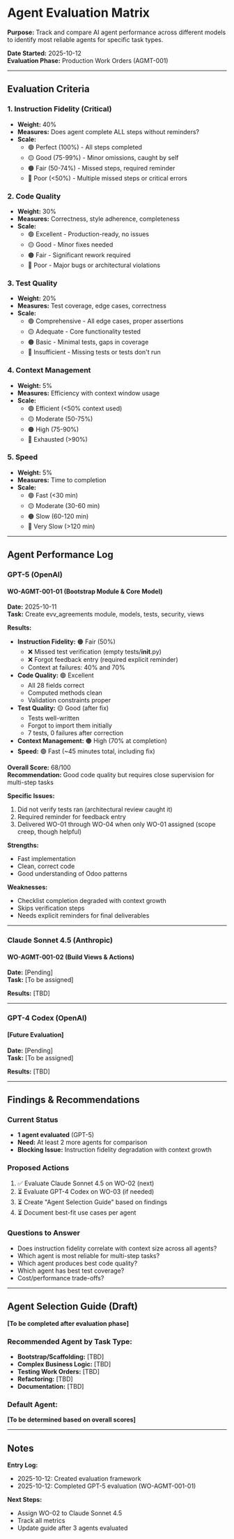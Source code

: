 # Agent Evaluation Matrix

**Purpose:** Track and compare AI agent performance across different models to identify most reliable agents for specific task types.

**Date Started:** 2025-10-12  
**Evaluation Phase:** Production Work Orders (AGMT-001)

---

## Evaluation Criteria

### 1. Instruction Fidelity (Critical)
- **Weight:** 40%
- **Measures:** Does agent complete ALL steps without reminders?
- **Scale:** 
  - 🟢 Perfect (100%) - All steps completed
  - 🟡 Good (75-99%) - Minor omissions, caught by self
  - 🟠 Fair (50-74%) - Missed steps, required reminder
  - 🔴 Poor (<50%) - Multiple missed steps or critical errors

### 2. Code Quality
- **Weight:** 30%
- **Measures:** Correctness, style adherence, completeness
- **Scale:**
  - 🟢 Excellent - Production-ready, no issues
  - 🟡 Good - Minor fixes needed
  - 🟠 Fair - Significant rework required
  - 🔴 Poor - Major bugs or architectural violations

### 3. Test Quality
- **Weight:** 20%
- **Measures:** Test coverage, edge cases, correctness
- **Scale:**
  - 🟢 Comprehensive - All edge cases, proper assertions
  - 🟡 Adequate - Core functionality tested
  - 🟠 Basic - Minimal tests, gaps in coverage
  - 🔴 Insufficient - Missing tests or tests don't run

### 4. Context Management
- **Weight:** 5%
- **Measures:** Efficiency with context window usage
- **Scale:**
  - 🟢 Efficient (<50% context used)
  - 🟡 Moderate (50-75%)
  - 🟠 High (75-90%)
  - 🔴 Exhausted (>90%)

### 5. Speed
- **Weight:** 5%
- **Measures:** Time to completion
- **Scale:**
  - 🟢 Fast (<30 min)
  - 🟡 Moderate (30-60 min)
  - 🟠 Slow (60-120 min)
  - 🔴 Very Slow (>120 min)

---

## Agent Performance Log

### GPT-5 (OpenAI)

#### WO-AGMT-001-01 (Bootstrap Module & Core Model)
**Date:** 2025-10-11  
**Task:** Create evv_agreements module, models, tests, security, views

**Results:**
- **Instruction Fidelity:** 🟠 Fair (50%) 
  - ❌ Missed test verification (empty tests/__init__.py)
  - ❌ Forgot feedback entry (required explicit reminder)
  - Context at failures: 40% and 70%
- **Code Quality:** 🟢 Excellent
  - All 28 fields correct
  - Computed methods clean
  - Validation constraints proper
- **Test Quality:** 🟡 Good (after fix)
  - Tests well-written
  - Forgot to import them initially
  - 7 tests, 0 failures after correction
- **Context Management:** 🟠 High (70% at completion)
- **Speed:** 🟢 Fast (~45 minutes total, including fix)

**Overall Score:** 68/100  
**Recommendation:** Good code quality but requires close supervision for multi-step tasks

**Specific Issues:**
1. Did not verify tests ran (architectural review caught it)
2. Required reminder for feedback entry
3. Delivered WO-01 through WO-04 when only WO-01 assigned (scope creep, though helpful)

**Strengths:**
- Fast implementation
- Clean, correct code
- Good understanding of Odoo patterns

**Weaknesses:**
- Checklist completion degraded with context growth
- Skips verification steps
- Needs explicit reminders for final deliverables

---

### Claude Sonnet 4.5 (Anthropic)

#### WO-AGMT-001-02 (Build Views & Actions)
**Date:** [Pending]  
**Task:** [To be assigned]

**Results:** [TBD]

---

### GPT-4 Codex (OpenAI)

#### [Future Evaluation]
**Date:** [Pending]  
**Task:** [To be assigned]

**Results:** [TBD]

---

## Findings & Recommendations

### Current Status
- **1 agent evaluated** (GPT-5)
- **Need:** At least 2 more agents for comparison
- **Blocking Issue:** Instruction fidelity degradation with context growth

### Proposed Actions
1. ✅ Evaluate Claude Sonnet 4.5 on WO-02 (next)
2. ⏳ Evaluate GPT-4 Codex on WO-03 (if needed)
3. ⏳ Create "Agent Selection Guide" based on findings
4. ⏳ Document best-fit use cases per agent

### Questions to Answer
- Does instruction fidelity correlate with context size across all agents?
- Which agent is most reliable for multi-step tasks?
- Which agent produces best code quality?
- Which agent has best test coverage?
- Cost/performance trade-offs?

---

## Agent Selection Guide (Draft)

**[To be completed after evaluation phase]**

### Recommended Agent by Task Type:
- **Bootstrap/Scaffolding:** [TBD]
- **Complex Business Logic:** [TBD]
- **Testing Work Orders:** [TBD]
- **Refactoring:** [TBD]
- **Documentation:** [TBD]

### Default Agent:
**[To be determined based on overall scores]**

---

## Notes

**Entry Log:**
- 2025-10-12: Created evaluation framework
- 2025-10-12: Completed GPT-5 evaluation (WO-AGMT-001-01)

**Next Steps:**
- Assign WO-02 to Claude Sonnet 4.5
- Track all metrics
- Update guide after 3 agents evaluated

